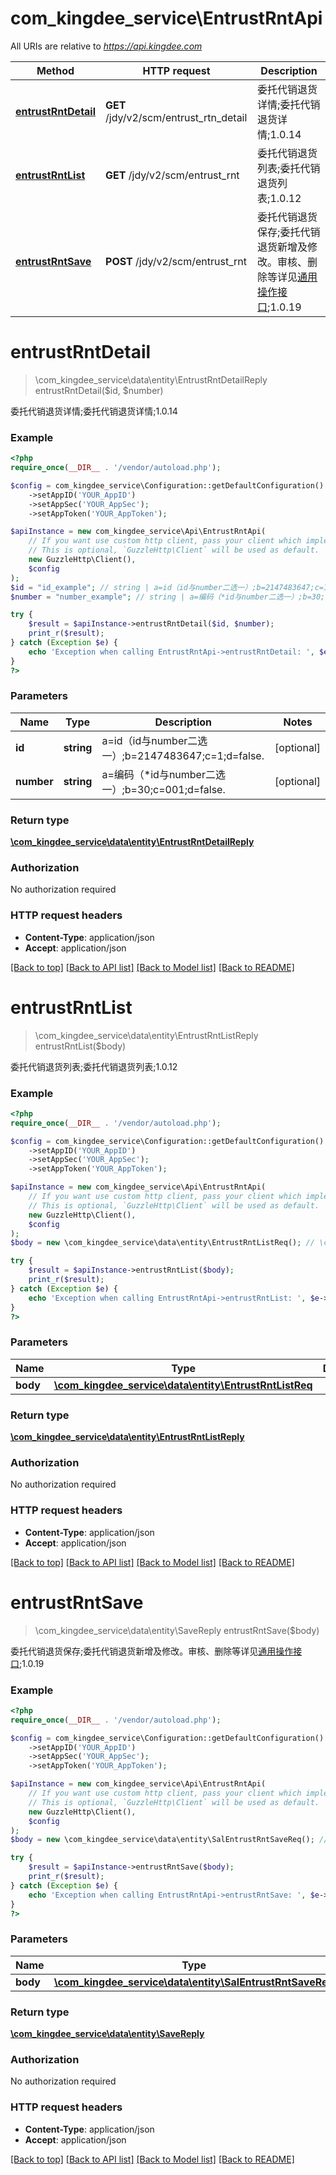 # com_kingdee_service\EntrustRntApi

All URIs are relative to *https://api.kingdee.com*

Method | HTTP request | Description
------------- | ------------- | -------------
[**entrustRntDetail**](EntrustRntApi.md#entrustRntDetail) | **GET** /jdy/v2/scm/entrust_rtn_detail | 委托代销退货详情;委托代销退货详情;1.0.14
[**entrustRntList**](EntrustRntApi.md#entrustRntList) | **GET** /jdy/v2/scm/entrust_rnt | 委托代销退货列表;委托代销退货列表;1.0.12
[**entrustRntSave**](EntrustRntApi.md#entrustRntSave) | **POST** /jdy/v2/scm/entrust_rnt | 委托代销退货保存;委托代销退货新增及修改。审核、删除等详见[通用操作接口](https://open.jdy.com/#/files/api/detail?index&#x3D;2&amp;categrayId&#x3D;3cc8ee9a663e11eda5c84b5d383a2b93&amp;id&#x3D;9e804b8c712511eda0b39f724d124b07);1.0.19


# **entrustRntDetail**
> \com_kingdee_service\data\entity\EntrustRntDetailReply entrustRntDetail($id, $number)

委托代销退货详情;委托代销退货详情;1.0.14

### Example
```php
<?php
require_once(__DIR__ . '/vendor/autoload.php');

$config = com_kingdee_service\Configuration::getDefaultConfiguration()
    ->setAppID('YOUR_AppID')
    ->setAppSec('YOUR_AppSec');
    ->setAppToken('YOUR_AppToken');

$apiInstance = new com_kingdee_service\Api\EntrustRntApi(
    // If you want use custom http client, pass your client which implements `GuzzleHttp\ClientInterface`.
    // This is optional, `GuzzleHttp\Client` will be used as default.
    new GuzzleHttp\Client(),
    $config
);
$id = "id_example"; // string | a=id（id与number二选一）;b=2147483647;c=1;d=false.
$number = "number_example"; // string | a=编码（*id与number二选一）;b=30;c=001;d=false.

try {
    $result = $apiInstance->entrustRntDetail($id, $number);
    print_r($result);
} catch (Exception $e) {
    echo 'Exception when calling EntrustRntApi->entrustRntDetail: ', $e->getMessage(), PHP_EOL;
}
?>
```

### Parameters

Name | Type | Description  | Notes
------------- | ------------- | ------------- | -------------
 **id** | **string**| a&#x3D;id（id与number二选一）;b&#x3D;2147483647;c&#x3D;1;d&#x3D;false. | [optional]
 **number** | **string**| a&#x3D;编码（*id与number二选一）;b&#x3D;30;c&#x3D;001;d&#x3D;false. | [optional]

### Return type

[**\com_kingdee_service\data\entity\EntrustRntDetailReply**](../Model/EntrustRntDetailReply.md)

### Authorization

No authorization required

### HTTP request headers

 - **Content-Type**: application/json
 - **Accept**: application/json

[[Back to top]](#) [[Back to API list]](../../README.md#documentation-for-api-endpoints) [[Back to Model list]](../../README.md#documentation-for-models) [[Back to README]](../../README.md)

# **entrustRntList**
> \com_kingdee_service\data\entity\EntrustRntListReply entrustRntList($body)

委托代销退货列表;委托代销退货列表;1.0.12

### Example
```php
<?php
require_once(__DIR__ . '/vendor/autoload.php');

$config = com_kingdee_service\Configuration::getDefaultConfiguration()
    ->setAppID('YOUR_AppID')
    ->setAppSec('YOUR_AppSec');
    ->setAppToken('YOUR_AppToken');

$apiInstance = new com_kingdee_service\Api\EntrustRntApi(
    // If you want use custom http client, pass your client which implements `GuzzleHttp\ClientInterface`.
    // This is optional, `GuzzleHttp\Client` will be used as default.
    new GuzzleHttp\Client(),
    $config
);
$body = new \com_kingdee_service\data\entity\EntrustRntListReq(); // \com_kingdee_service\data\entity\EntrustRntListReq | 

try {
    $result = $apiInstance->entrustRntList($body);
    print_r($result);
} catch (Exception $e) {
    echo 'Exception when calling EntrustRntApi->entrustRntList: ', $e->getMessage(), PHP_EOL;
}
?>
```

### Parameters

Name | Type | Description  | Notes
------------- | ------------- | ------------- | -------------
 **body** | [**\com_kingdee_service\data\entity\EntrustRntListReq**](../Model/EntrustRntListReq.md)|  | [optional]

### Return type

[**\com_kingdee_service\data\entity\EntrustRntListReply**](../Model/EntrustRntListReply.md)

### Authorization

No authorization required

### HTTP request headers

 - **Content-Type**: application/json
 - **Accept**: application/json

[[Back to top]](#) [[Back to API list]](../../README.md#documentation-for-api-endpoints) [[Back to Model list]](../../README.md#documentation-for-models) [[Back to README]](../../README.md)

# **entrustRntSave**
> \com_kingdee_service\data\entity\SaveReply entrustRntSave($body)

委托代销退货保存;委托代销退货新增及修改。审核、删除等详见[通用操作接口](https://open.jdy.com/#/files/api/detail?index=2&categrayId=3cc8ee9a663e11eda5c84b5d383a2b93&id=9e804b8c712511eda0b39f724d124b07);1.0.19

### Example
```php
<?php
require_once(__DIR__ . '/vendor/autoload.php');

$config = com_kingdee_service\Configuration::getDefaultConfiguration()
    ->setAppID('YOUR_AppID')
    ->setAppSec('YOUR_AppSec');
    ->setAppToken('YOUR_AppToken');

$apiInstance = new com_kingdee_service\Api\EntrustRntApi(
    // If you want use custom http client, pass your client which implements `GuzzleHttp\ClientInterface`.
    // This is optional, `GuzzleHttp\Client` will be used as default.
    new GuzzleHttp\Client(),
    $config
);
$body = new \com_kingdee_service\data\entity\SalEntrustRntSaveReq(); // \com_kingdee_service\data\entity\SalEntrustRntSaveReq | 

try {
    $result = $apiInstance->entrustRntSave($body);
    print_r($result);
} catch (Exception $e) {
    echo 'Exception when calling EntrustRntApi->entrustRntSave: ', $e->getMessage(), PHP_EOL;
}
?>
```

### Parameters

Name | Type | Description  | Notes
------------- | ------------- | ------------- | -------------
 **body** | [**\com_kingdee_service\data\entity\SalEntrustRntSaveReq**](../Model/SalEntrustRntSaveReq.md)|  |

### Return type

[**\com_kingdee_service\data\entity\SaveReply**](../Model/SaveReply.md)

### Authorization

No authorization required

### HTTP request headers

 - **Content-Type**: application/json
 - **Accept**: application/json

[[Back to top]](#) [[Back to API list]](../../README.md#documentation-for-api-endpoints) [[Back to Model list]](../../README.md#documentation-for-models) [[Back to README]](../../README.md)

